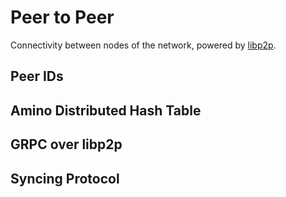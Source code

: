 # Peer to Peer

Connectivity between nodes of the network, powered by [libp2p](https://libp2p.io/).

## Peer IDs

## Amino Distributed Hash Table

## GRPC over libp2p

## Syncing Protocol